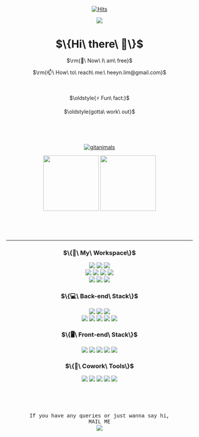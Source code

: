<div align="center">

  [![Hits](https://hits.seeyoufarm.com/api/count/incr/badge.svg?url=https%3A%2F%2Fgithub.com%2Fready-oun%2Fhit-counter&count_bg=%23FF61B4&title_bg=%23D5D3D3&icon=awesomelists.svg&icon_color=%23000000&title=hits&edge_flat=false)](https://hits.seeyoufarm.com)

<!--header--> 
<img src="https://capsule-render.vercel.app/api?type=venom&color=0:8871e5,100:b678c4&stroke=b678c4&height=300&section=header&text=Heeyoun%20Lim&fontSize=70" />

  
  <h1>$\{Hi\ there\ 👋\}$</h1>
    <p>$\rm{🌱\ Now\ I\ am\ free}$</p> 
    <p>$\rm{📫\ How\ to\ reach\ me:\ heeyn.lim@gmail.com}$</p>

<!-- hide picture    
  <picture>
    <source media="(prefers-color-scheme: dark)" srcset="https://user-images.githubusercontent.com/25423296/163456776-7f95b81a-f1ed-45f7-b7ab-8fa810d529fa.png">
    <img alt="Shows an illustrated sun in light color mode and a moon with stars in dark color mode." src="https://user-images.githubusercontent.com/25423296/163456779-a8556205-d0a5-45e2-ac17-42d089e3c3f8.png">
  </picture>
-->


<!-- My favorite part: Fun fact Updates -->
  <br>
  <p>$\oldstyle{⚡ Fun\ fact:}$</p>
  <p>$\oldstyle{gotta\ work\ out}$</p>
  

  
  <br>
  <br>
  <br>

<!-- additional Repo pinned cards
  [![Readme Card](https://github-readme-stats.vercel.app/api/pin/?username=ready-oun&repo=oz_team_project_red_ribbon)](https://github.com/ready-oun/oz_team_project_red_ribbon)
  [![Readme Card](https://github-readme-stats.vercel.app/api/pin/?username=ready-oun&repo=oz_main_Cookbap)](https://github.com/ready-oun/oz_main_Cookbap)
-->
  <!-- GitAnimals -->
  [![gitanimals](https://render.gitanimals.org/farms/ready-oun)](https://github.com/devxb/gitanimals)
  
<!-- updated stats and langs -->
<p align="center">
  <!-- GitHub Stats -->
  <img height=150 align="center" src="https://github-readme-stats.vercel.app/api?username=ready-oun&count_private=true&include_all_commits=true&show_icons=true&bg_color=00000000"/>

  <!-- Top Langs -->
  <a href="https://github.com/ready-oun/github-readme-stats">
    <img height=150 align="center" src="https://github-readme-stats.vercel.app/api/top-langs/?username=ready-oun&hide=Jupyter%20Notebook&count_private=true&layout=compact&langs_count=15&card_width=320&title_color=7da1ee&text_color=7da1ee&bg_color=00000000&hide_border=false"/>
  </a>
</p>

<!-- Snake Animation of Contributions
![Snake animation](https://raw.githubusercontent.com/ready-oun/ready-oun/output/github-contribution-grid-snake-dark.svg)


<picture>  
  <source media="(prefers-color-scheme: dark)" srcset="https://raw.githubusercontent.com/ready-oun/ready-oun/output/github-snake-dark.svg" />
  <source media="(prefers-color-scheme: light)" srcset="https://raw.githubusercontent.com/ready-oun/ready-oun/output/github-snake.svg" />
  <img alt="github-snake" src="https://raw.githubusercontent.com/<github_user>/<repository>/output/github-snake.svg" />
</picture>
-->

  <br>
  <br>
  <br>
  
  ---
  
  
  <h3>$\{🍎\ My\ Workspace\}$</h3>
    <img src="https://img.shields.io/badge/mac%20os-000000?style=for-the-badge&logo=macos&logoColor=F0F0F0"/>
    <img src="https://img.shields.io/badge/Ubuntu-E95420?style=for-the-badge&logo=ubuntu&logoColor=white"/>
    <img src="https://img.shields.io/badge/Windows%2011-%230079d5.svg?style=for-the-badge&logo=Windows%2011&logoColor=white"/>
    <br>  
    <img src="https://img.shields.io/badge/GIT-E44C30?style=for-the-badge&logo=git&logoColor=white"/>
    <img src="https://img.shields.io/badge/IntelliJIDEA-000000.svg?style=for-the-badge&logo=intellij-idea&logoColor=white"/>
    <img src="https://img.shields.io/badge/Eclipse-FE7A16.svg?style=for-the-badge&logo=Eclipse&logoColor=white"/>
    <img src="https://img.shields.io/badge/PyCharm-000000.svg?&style=for-the-badge&logo=PyCharm&logoColor=white"/>
    <br>
    <img src="https://img.shields.io/badge/Visual_Studio_Code-0078D4?style=for-the-badge&logo=visual%20studio%20code&logoColor=white"/>
    <img src="https://img.shields.io/badge/VIM-%2311AB00.svg?&style=for-the-badge&logo=vim&logoColor=white"/>
    <img src="https://img.shields.io/badge/Obsidian-%23483699.svg?style=for-the-badge&logo=obsidian&logoColor=white"/>
  
  <h3>$\{💻\ Back-end\ Stack\}$</h3>
    <img src="https://img.shields.io/badge/Python-3776AB?style=for-the-badge&logo=python&logoColor=white"/>
    <img src="https://img.shields.io/badge/java-007396?style=for-the-badge&logo=OpenJDK&logoColor=white"> 
    <img src="https://img.shields.io/badge/Django-092E20?style=for-the-badge&logo=django&logoColor=white"/>
    <br>
    <img src="https://img.shields.io/badge/Flask-000000?style=for-the-badge&logo=flask&logoColor=white"/>
    <img src="https://img.shields.io/badge/MySQL-00000F?style=for-the-badge&logo=mysql&logoColor=white"/>
    <img src="https://img.shields.io/badge/docker-%230db7ed.svg?style=for-the-badge&logo=docker&logoColor=white"> 
    <img src="https://img.shields.io/badge/Amazon_AWS-232F3E?style=for-the-badge&logo=amazon-aws&logoColor=white"/>
    <img src="https://img.shields.io/badge/spring-%236DB33F.svg?style=for-the-badge&logo=spring&logoColor=white"/>
   
  
  <br>
  
  
  <h3>$\{🖥️\ Front-end\ Stack\}$</h3>
    <img src="https://img.shields.io/badge/HTML-239120?style=for-the-badge&logo=html5&logoColor=white"/>
    <img src="https://img.shields.io/badge/CSS-239120?&style=for-the-badge&logo=css3&logoColor=white"/>
    <img src="https://img.shields.io/badge/JavaScript-F7DF1E?style=for-the-badge&logo=JavaScript&logoColor=white"/>
    <img src="https://img.shields.io/badge/bootstrap-7952B3?style=for-the-badge&logo=bootstrap&logoColor=white"/>
    <img src="https://img.shields.io/badge/react-61DAFB?style=for-the-badge&logo=react&logoColor=black"> 
   

  
  <h3>$\{🤲\ Cowork\ Tools\}$</h3>
    <img src="https://img.shields.io/badge/github-%23121011.svg?style=for-the-badge&logo=github&logoColor=white"/>
    <img src="https://img.shields.io/badge/Slack-4A154B?style=for-the-badge&logo=slack&logoColor=white"/>
    <img src="https://img.shields.io/badge/Discord-7289DA?style=for-the-badge&logo=discord&logoColor=white"/>
    <img src="https://img.shields.io/badge/Zoom-2D8CFF?style=for-the-badge&logo=zoom&logoColor=white"/>
    <img src="https://img.shields.io/badge/Notion-000000?style=for-the-badge&logo=notion&logoColor=white"/>
  <br>
  <br>
  <br>
  <br>


<!--footer-->
  <br>
  <p style="font-family: 'Courier New', monospace;">
    If you have any queries or just wanna say hi, 
    <br>MAIL ME
    <br>
  <a href="mailto:heeyn.lim@gmail.com">
      <img src="https://img.shields.io/badge/Gmail-D14836?style=for-the-badge&logo=gmail&logoColor=white" />
  </a></p>
</div>



